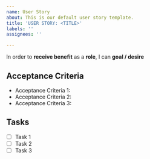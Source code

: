 ```yaml
---
name: User Story
about: This is our default user story template.
title: 'USER STORY: <TITLE>'
labels: ''
assignees: ''

---
```


In order to **receive benefit** as a **role**, I can **goal / desire**

## Acceptance Criteria

- Acceptance Criteria 1: 
- Acceptance Criteria 2:
- Acceptance Criteria 3:

## Tasks

- [ ] Task 1 
- [ ] Task 2 
- [ ] Task 3
